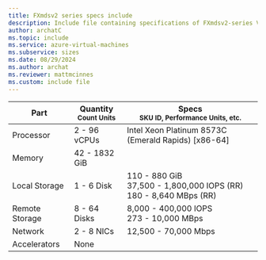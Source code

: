 ```yaml
---
title: FXmdsv2 series specs include
description: Include file containing specifications of FXmdsv2-series VM sizes.
author: archatC
ms.topic: include
ms.service: azure-virtual-machines
ms.subservice: sizes
ms.date: 08/29/2024
ms.author: archat
ms.reviewer: mattmcinnes
ms.custom: include file
---
```

| Part | Quantity <br><sup>Count Units | Specs <br><sup>SKU ID, Performance Units, etc.  |
|---|---|---|
| Processor      | 2 - 96 vCPUs       | Intel Xeon Platinum 8573C (Emerald Rapids) [x86-64]                   |
| Memory         | 42 - 1832 GiB          |                      |
| Local Storage  | 1 - 6 Disk           | 110 - 880 GiB <br>37,500 - 1,800,000 IOPS (RR) <br>180 - 8,640 MBps (RR)                   |
| Remote Storage | 8 - 64 Disks    | 8,000 - 400,000 IOPS <br>273 - 10,000 MBps |
| Network        | 2 - 8 NICs          | 12,500 - 70,000 Mbps              |
| Accelerators   | None              |                       |
